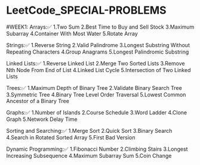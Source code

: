 # LeetCode_SPECIAL-PROBLEMS
#WEEK1:
Arrays:✅
1.Two Sum
2.Best Time to Buy and Sell Stock
3.Maximum Subarray
4.Container With Most Water
5.Rotate Array

Strings:✅
1.Reverse String
2.Valid Palindrome
3.Longest Substring Without Repeating Characters
4.Group Anagrams
5.Longest Palindromic Substring

Linked Lists:✅
1.Reverse Linked List
2.Merge Two Sorted Lists
3.Remove Nth Node From End of List
4.Linked List Cycle
5.Intersection of Two Linked Lists

Trees:✅
1.Maximum Depth of Binary Tree
2.Validate Binary Search Tree
3.Symmetric Tree
4.Binary Tree Level Order Traversal
5.Lowest Common Ancestor of a Binary Tree

Graphs:✅
1.Number of Islands
2.Course Schedule
3.Word Ladder
4.Clone Graph
5.Network Delay Time

Sorting and Searching:✅
1.Merge Sort
2.Quick Sort
3.Binary Search
4.Search in Rotated Sorted Array
5.First Bad Version

Dynamic Programming:✅
1.Fibonacci Number
2.Climbing Stairs
3.Longest Increasing Subsequence
4.Maximum Subarray Sum
5.Coin Change
